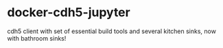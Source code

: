 # docker-cdh5-jupyter
cdh5 client with set of essential build tools and several kitchen sinks,
now with bathroom sinks!
